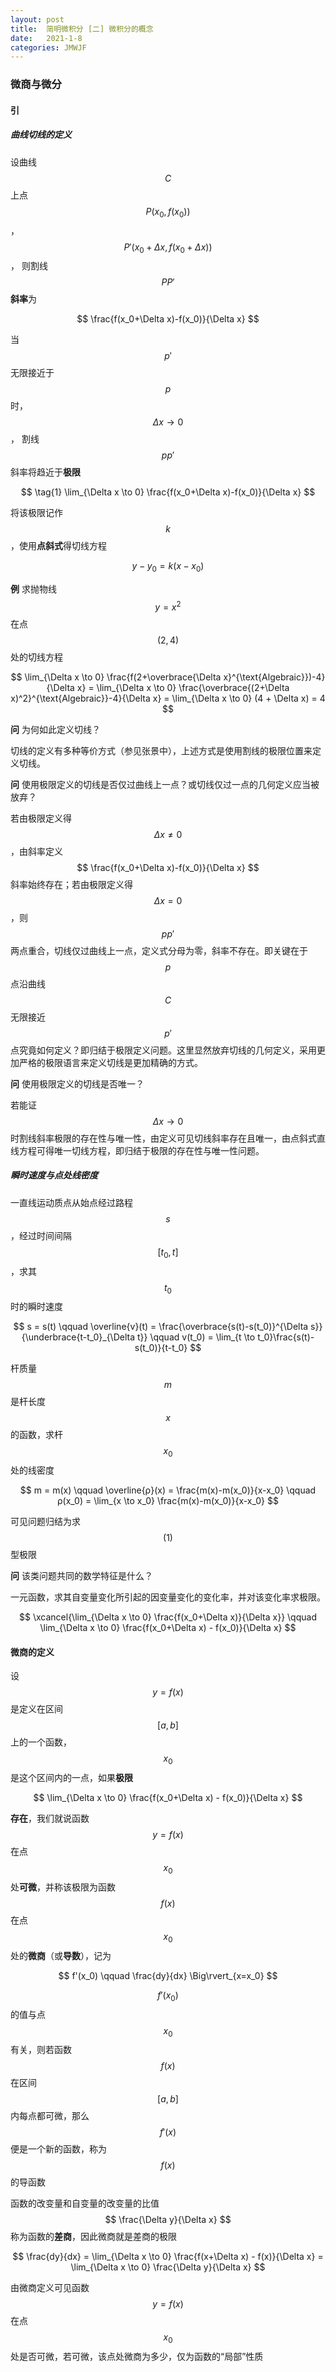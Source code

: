 ```yaml
---
layout: post
title:  简明微积分 [二] 微积分的概念
date:   2021-1-8
categories: JMWJF
---
```


### 微商与微分

#### 引

##### 曲线切线的定义

设曲线 $$C$$ 上点 $$ P (x_0,f(x_0)) $$，$$ P' (x_0 + \Delta x,f(x_0 + \Delta x)) $$，
则割线 $$PP'$$ **斜率**为

$$ \frac{f(x_0+\Delta x)-f(x_0)}{\Delta x} $$

当 $$p'$$ 无限接近于 $$p$$ 时，$$\Delta x \to 0$$，
割线 $$pp'$$ 斜率将趋近于**极限**

$$ \tag{1} \lim_{\Delta x \to 0} \frac{f(x_0+\Delta x)-f(x_0)}{\Delta x} $$

将该极限记作 $$k$$，使用**点斜式**得切线方程

$$ y-y_0 = k(x-x_0) $$

**例** 求抛物线 $$y=x^2$$ 在点 $$(2,4)$$ 处的切线方程

$$ \lim_{\Delta x \to 0} \frac{f(2+\overbrace{\Delta x}^{\text{Algebraic}})-4}{\Delta x}
= \lim_{\Delta x \to 0} \frac{\overbrace{(2+\Delta x)^2}^{\text{Algebraic}}-4}{\Delta x}
= \lim_{\Delta x \to 0} (4 + \Delta x) = 4 $$

**问** 为何如此定义切线？

切线的定义有多种等价方式（参见张景中），上述方式是使用割线的极限位置来定义切线。

**问** 使用极限定义的切线是否仅过曲线上一点？或切线仅过一点的几何定义应当被放弃？

若由极限定义得 $$\Delta x \not = 0$$，由斜率定义 $$ \frac{f(x_0+\Delta x)-f(x_0)}{\Delta x} $$ 斜率始终存在；若由极限定义得 $$\Delta x = 0$$，则$$pp'$$两点重合，切线仅过曲线上一点，定义式分母为零，斜率不存在。即关键在于 $$p$$ 点沿曲线 $$C$$ 无限接近 $$p'$$ 点究竟如何定义？即归结于极限定义问题。这里显然放弃切线的几何定义，采用更加严格的极限语言来定义切线是更加精确的方式。

**问** 使用极限定义的切线是否唯一？

若能证 $$\Delta x \to 0$$ 时割线斜率极限的存在性与唯一性，由定义可见切线斜率存在且唯一，由点斜式直线方程可得唯一切线方程，即归结于极限的存在性与唯一性问题。

##### 瞬时速度与点处线密度

一直线运动质点从始点经过路程 $$s$$，经过时间间隔 $$[t_0,t]$$，求其 $$t_0$$ 时的瞬时速度

$$ s = s(t) \qquad \overline{v}(t) = \frac{\overbrace{s(t)-s(t_0)}^{\Delta s}}{\underbrace{t-t_0}_{\Delta t}} \qquad v(t_0) = \lim_{t \to t_0}\frac{s(t)-s(t_0)}{t-t_0} $$

杆质量 $$m$$ 是杆长度 $$x$$ 的函数，求杆 $$x_0$$ 处的线密度

$$ m = m(x) \qquad \overline{ρ}(x) = \frac{m(x)-m(x_0)}{x-x_0} \qquad ρ(x_0) = \lim_{x \to x_0} \frac{m(x)-m(x_0)}{x-x_0} $$

可见问题归结为求 $$ (1) $$ 型极限

**问** 该类问题共同的数学特征是什么？

一元函数，求其自变量变化所引起的因变量变化的变化率，并对该变化率求极限。

$$ \xcancel{\lim_{\Delta x \to 0} \frac{f(x_0+\Delta x)}{\Delta x}} \qquad \lim_{\Delta x \to 0} \frac{f(x_0+\Delta x) - f(x_0)}{\Delta x} $$

#### 微商的定义

设 $$ y=f(x) $$ 是定义在区间 $$ [a,b] $$ 上的一个函数，$$ x_0 $$ 是这个区间内的一点，如果**极限**

$$ \lim_{\Delta x \to 0} \frac{f(x_0+\Delta x) - f(x_0)}{\Delta x} $$

**存在**，我们就说函数 $$ y=f(x) $$ 在点 $$ x_0 $$ 处**可微**，并称该极限为函数 $$ f(x) $$ 在点 $$ x_0 $$ 处的**微商**（或**导数**），记为

$$ f'(x_0) \qquad \frac{dy}{dx} \Big\rvert_{x=x_0} $$

$$ f'(x_0) $$ 的值与点 $$ x_0 $$ 有关，则若函数 $$ f(x) $$ 在区间 $$ [a,b] $$ 内每点都可微，那么 $$ f'(x) $$ 便是一个新的函数，称为 $$ f(x) $$ 的导函数

函数的改变量和自变量的改变量的比值 $$ \frac{\Delta y}{\Delta x} $$ 称为函数的**差商**，因此微商就是差商的极限

$$ \frac{dy}{dx} = \lim_{\Delta x \to 0} \frac{f(x+\Delta x) - f(x)}{\Delta x} = \lim_{\Delta x \to 0} \frac{\Delta y}{\Delta x} $$

由微商定义可见函数 $$ y=f(x) $$ 在点 $$ x_0 $$ 处是否可微，若可微，该点处微商为多少，仅为函数的“局部”性质